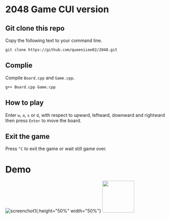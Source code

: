# 2048 Game CUI version
## Git clone this repo
Copy the following text to your command line.
```
git clone https://github.com/queeniiee02/2048.git
```
## Complie
Compile `Board.cpp` and `Game.cpp`.
```
g++ Board.cpp Game.cpp
```
## How to play
Enter `w`, `a`, `s` or `d`, with respect to upward, leftward, downward and rightward then press `Enter` to move the board.
## Exit the game
Press `^C` to exit the game or wait still game over.

# Demo
![screenchot1](https://github.com/queeniiee02/2048/blob/main/screenshot1.png){:height="50%" width="50%"}
<img src="https://github.com/queeniiee02/2048/blob/main/screenshot1.png" width="100">










